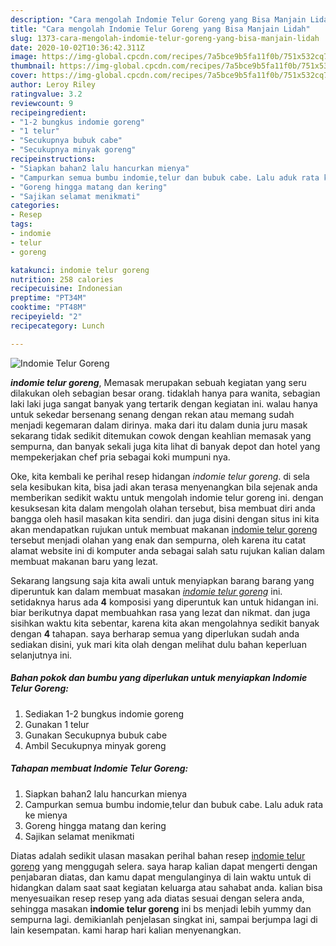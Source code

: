 ```yaml
---
description: "Cara mengolah Indomie Telur Goreng yang Bisa Manjain Lidah"
title: "Cara mengolah Indomie Telur Goreng yang Bisa Manjain Lidah"
slug: 1373-cara-mengolah-indomie-telur-goreng-yang-bisa-manjain-lidah
date: 2020-10-02T10:36:42.311Z
image: https://img-global.cpcdn.com/recipes/7a5bce9b5fa11f0b/751x532cq70/indomie-telur-goreng-foto-resep-utama.jpg
thumbnail: https://img-global.cpcdn.com/recipes/7a5bce9b5fa11f0b/751x532cq70/indomie-telur-goreng-foto-resep-utama.jpg
cover: https://img-global.cpcdn.com/recipes/7a5bce9b5fa11f0b/751x532cq70/indomie-telur-goreng-foto-resep-utama.jpg
author: Leroy Riley
ratingvalue: 3.2
reviewcount: 9
recipeingredient:
- "1-2 bungkus indomie goreng"
- "1 telur"
- "Secukupnya bubuk cabe"
- "Secukupnya minyak goreng"
recipeinstructions:
- "Siapkan bahan2 lalu hancurkan mienya"
- "Campurkan semua bumbu indomie,telur dan bubuk cabe. Lalu aduk rata ke mienya"
- "Goreng hingga matang dan kering"
- "Sajikan selamat menikmati"
categories:
- Resep
tags:
- indomie
- telur
- goreng

katakunci: indomie telur goreng 
nutrition: 258 calories
recipecuisine: Indonesian
preptime: "PT34M"
cooktime: "PT48M"
recipeyield: "2"
recipecategory: Lunch

---
```



![Indomie Telur Goreng](https://img-global.cpcdn.com/recipes/7a5bce9b5fa11f0b/751x532cq70/indomie-telur-goreng-foto-resep-utama.jpg)

<b><i>indomie telur goreng</i></b>, Memasak merupakan sebuah kegiatan yang seru dilakukan oleh sebagian besar orang. tidaklah hanya para wanita, sebagian laki laki juga sangat banyak yang tertarik dengan kegiatan ini. walau hanya untuk sekedar bersenang senang dengan rekan atau memang sudah menjadi kegemaran dalam dirinya. maka dari itu dalam dunia juru masak sekarang tidak sedikit ditemukan cowok dengan keahlian memasak yang sempurna, dan banyak sekali juga kita lihat di banyak depot dan hotel yang mempekerjakan chef pria sebagai koki mumpuni nya.



Oke, kita kembali ke perihal resep hidangan <i>indomie telur goreng</i>. di sela sela kesibukan kita, bisa jadi akan terasa menyenangkan bila sejenak anda memberikan sedikit waktu untuk mengolah indomie telur goreng ini. dengan kesuksesan kita dalam mengolah olahan tersebut, bisa membuat diri anda bangga oleh hasil masakan kita sendiri. dan juga disini dengan situs ini kita akan mendapatkan rujukan untuk membuat makanan <u>indomie telur goreng</u> tersebut menjadi olahan yang enak dan sempurna, oleh karena itu catat alamat website ini di komputer anda sebagai salah satu rujukan kalian dalam membuat makanan baru yang lezat.


Sekarang langsung saja kita awali untuk menyiapkan barang barang yang diperuntuk kan dalam membuat masakan <u><i>indomie telur goreng</i></u> ini. setidaknya harus ada <b>4</b> komposisi yang diperuntuk kan untuk hidangan ini. biar berikutnya dapat membuahkan rasa yang lezat dan nikmat. dan juga sisihkan waktu kita sebentar, karena kita akan mengolahnya sedikit banyak dengan <b>4</b> tahapan. saya berharap semua yang diperlukan sudah anda sediakan disini, yuk mari kita olah dengan melihat dulu bahan keperluan selanjutnya ini.

<!--inarticleads1-->

##### Bahan pokok dan bumbu yang diperlukan untuk menyiapkan Indomie Telur Goreng:

1. Sediakan 1-2 bungkus indomie goreng
1. Gunakan 1 telur
1. Gunakan Secukupnya bubuk cabe
1. Ambil Secukupnya minyak goreng




<!--inarticleads2-->

##### Tahapan membuat Indomie Telur Goreng:

1. Siapkan bahan2 lalu hancurkan mienya
1. Campurkan semua bumbu indomie,telur dan bubuk cabe. Lalu aduk rata ke mienya
1. Goreng hingga matang dan kering
1. Sajikan selamat menikmati




Diatas adalah sedikit ulasan masakan perihal bahan resep <u>indomie telur goreng</u> yang menggugah selera. saya harap kalian dapat mengerti dengan penjabaran diatas, dan kamu dapat mengulanginya di lain waktu untuk di hidangkan dalam saat saat kegiatan keluarga atau sahabat anda. kalian bisa menyesuaikan resep resep yang ada diatas sesuai dengan selera anda, sehingga masakan <b>indomie telur goreng</b> ini bs menjadi lebih yummy dan sempurna lagi. demikianlah penjelasan singkat ini, sampai berjumpa lagi di lain kesempatan. kami harap hari kalian menyenangkan.
